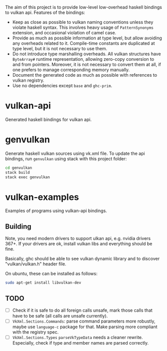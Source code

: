 The aim of this project is to provide low-level low-overhead haskell bindings to vulkan api.
Features of the bindings:

  * Keep as close as possible to vulkan naming conventions unless they violate
    haskell syntax. This involves heavy usage of `PatternSynonyms` extension,
    and occasional violation of camel case.
  * Provide as much as possible information at type level, but allow avoiding
    any overheads related to it.
    Compile-time constants are duplicated at type level, but it is not necessary
    to use them.
  * Do not introduce type marshalling overheads.
    All vulkan structures have `ByteArray#` runtime representation,
    allowing zero-copy conversion to and from pointers.
    Moreover, it is not necessary to convert them at all, if one prefers to
    manage corresponding memory manually.
  * Document the generated code as much as possible with references to vulkan registry.
  * Use no dependencies except `base` and `ghc-prim`.

# vulkan-api

Generated haskell bindings for vulkan api.

# genvulkan

Generate haskell vulkan sources using vk.xml file.
To update the api bindings, run `genvulkan` using stack with this project folder:
```bash
cd genvulkan
stack build
stack exec genvulkan
```

# vulkan-examples

Examples of programs using vulkan-api bindings.


## Building


Note, you need modern drivers to support ulkan api, e.g. nvidia drivers 367+.
If your drivers are ok, install vulkan libs and everything should be fine.

Basically, ghc should be able to see vulkan dynamic library
and to discover "vulkan/vulkan.h" header file.

On ubuntu, these can be installed as follows:
```bash
sudo apt-get install libvulkan-dev
```


## TODO

 * [ ] Check if it is safe to do all foreign calls unsafe,
       mark those calls that have to be safe (all calls are unsafe currently).
 * [ ] `VkXml.Sections.Commands`: parse command parameters more robustly,
       maybe use `language-c` package for that.
       Make parsing more compliant with the registry spec.
 * [ ] `VkXml.Sections.Types` `parseVkTypeData` needs a cleaner rewrite.
      Especially, check if type and member names are parsed correctly.
